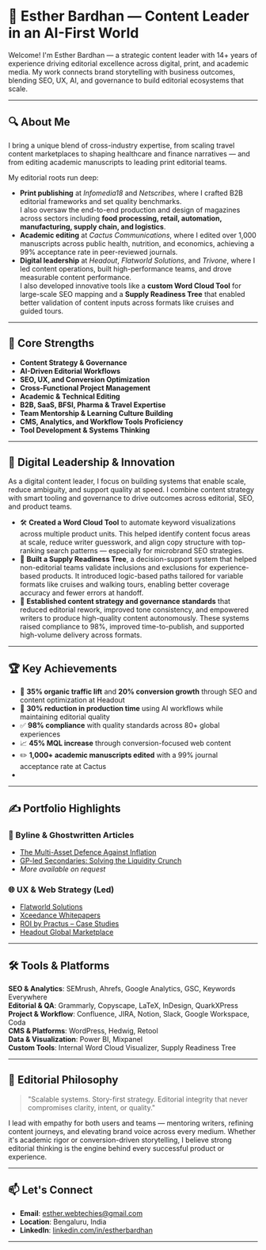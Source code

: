 # 📝 Esther Bardhan — Content Leader in an AI-First World

Welcome! I'm Esther Bardhan — a strategic content leader with 14+ years of experience driving editorial excellence across digital, print, and academic media. My work connects brand storytelling with business outcomes, blending SEO, UX, AI, and governance to build editorial ecosystems that scale.

---

## 🔍 About Me

I bring a unique blend of cross-industry expertise, from scaling travel content marketplaces to shaping healthcare and finance narratives — and from editing academic manuscripts to leading print editorial teams.

My editorial roots run deep:
- **Print publishing** at *Infomedia18* and *Netscribes*, where I crafted B2B editorial frameworks and set quality benchmarks.  
  I also oversaw the end-to-end production and design of magazines across sectors including **food processing, retail, automation, manufacturing, supply chain, and logistics**.
- **Academic editing** at *Cactus Communications*, where I edited over 1,000 manuscripts across public health, nutrition, and economics, achieving a 99% acceptance rate in peer-reviewed journals.
- **Digital leadership** at *Headout*, *Flatworld Solutions*, and *Trivone*, where I led content operations, built high-performance teams, and drove measurable content performance.  
  I also developed innovative tools like a **custom Word Cloud Tool** for large-scale SEO mapping and a **Supply Readiness Tree** that enabled better validation of content inputs across formats like cruises and guided tours.

---

## 🎯 Core Strengths

- **Content Strategy & Governance**
- **AI-Driven Editorial Workflows**
- **SEO, UX, and Conversion Optimization**
- **Cross-Functional Project Management**
- **Academic & Technical Editing**
- **B2B, SaaS, BFSI, Pharma & Travel Expertise**
- **Team Mentorship & Learning Culture Building**
- **CMS, Analytics, and Workflow Tools Proficiency**
- **Tool Development & Systems Thinking**

---

## 🧠 Digital Leadership & Innovation

As a digital content leader, I focus on building systems that enable scale, reduce ambiguity, and support quality at speed. I combine content strategy with smart tooling and governance to drive outcomes across editorial, SEO, and product teams.

- 🛠️ **Created a Word Cloud Tool** to automate keyword visualizations across multiple product units. This helped identify content focus areas at scale, reduce writer guesswork, and align copy structure with top-ranking search patterns — especially for microbrand SEO strategies.
- 🌲 **Built a Supply Readiness Tree**, a decision-support system that helped non-editorial teams validate inclusions and exclusions for experience-based products. It introduced logic-based paths tailored for variable formats like cruises and walking tours, enabling better coverage accuracy and fewer errors at handoff.
- 📐 **Established content strategy and governance standards** that reduced editorial rework, improved tone consistency, and empowered writers to produce high-quality content autonomously. These systems raised compliance to 98%, improved time-to-publish, and supported high-volume delivery across formats.

---

## 🏆 Key Achievements

- 🚀 **35% organic traffic lift** and **20% conversion growth** through SEO and content optimization at Headout
- 🧠 **30% reduction in production time** using AI workflows while maintaining editorial quality
- ✅ **98% compliance** with quality standards across 80+ global experiences
- 📈 **45% MQL increase** through conversion-focused web content
- ✏️ **1,000+ academic manuscripts edited** with a 99% journal acceptance rate at Cactus
- 
---

## ✍️ Portfolio Highlights

### 🔗 Byline & Ghostwritten Articles
- [The Multi-Asset Defence Against Inflation](https://rostrumgrand.com/the-multi-asset-defence-against-inflation/)
- [GP-led Secondaries: Solving the Liquidity Crunch](https://rostrumgrand.com/gp-led-secondaries-solving-the-liquidity-crunch/)
- *More available on request*

### 🌐 UX & Web Strategy (Led)
- [Flatworld Solutions](https://www.flatworldsolutions.com/)
- [Xceedance Whitepapers](https://www.xceedance.com/category/whitepapers/)
- [ROI by Practus – Case Studies](https://roibypractus.com/success-stories/)
- [Headout Global Marketplace](https://www.headout.com/)

---

## 🛠️ Tools & Platforms

**SEO & Analytics**: SEMrush, Ahrefs, Google Analytics, GSC, Keywords Everywhere  
**Editorial & QA**: Grammarly, Copyscape, LaTeX, InDesign, QuarkXPress  
**Project & Workflow**: Confluence, JIRA, Notion, Slack, Google Workspace, Coda  
**CMS & Platforms**: WordPress, Hedwig, Retool  
**Data & Visualization**: Power BI, Mixpanel  
**Custom Tools**: Internal Word Cloud Visualizer, Supply Readiness Tree

---

## 💬 Editorial Philosophy

> "Scalable systems. Story-first strategy. Editorial integrity that never compromises clarity, intent, or quality."

I lead with empathy for both users and teams — mentoring writers, refining content journeys, and elevating brand voice across every medium. Whether it's academic rigor or conversion-driven storytelling, I believe strong editorial thinking is the engine behind every successful product or experience.

---

## 📫 Let's Connect

- **Email**: esther.webtechies@gmail.com  
- **Location**: Bengaluru, India  
- **LinkedIn**: [linkedin.com/in/estherbardhan](https://www.linkedin.com/in/estherbardhan/)

---
